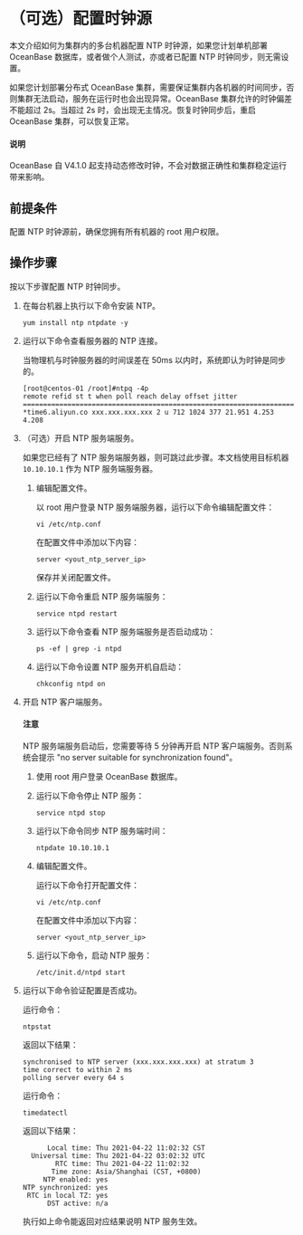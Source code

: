 # （可选）配置时钟源

本文介绍如何为集群内的多台机器配置 NTP 时钟源，如果您计划单机部署 OceanBase 数据库，或者做个人测试，亦或者已配置 NTP 时钟同步，则无需设置。

如果您计划部署分布式 OceanBase 集群，需要保证集群内各机器的时间同步，否则集群无法启动，服务在运行时也会出现异常。OceanBase 集群允许的时钟偏差不能超过 2s。当超过 2s 时，会出现无主情况。恢复时钟同步后，重启 OceanBase 集群，可以恢复正常。

<main id="notice" type='explain'>
   <h4>说明</h4>
   <p>OceanBase 自 V4.1.0 起支持动态修改时钟，不会对数据正确性和集群稳定运行带来影响。</p>
</main>

## 前提条件

配置 NTP 时钟源前，确保您拥有所有机器的 root 用户权限。

## 操作步骤

按以下步骤配置 NTP 时钟同步。

1. 在每台机器上执行以下命令安装 NTP。

   ```shell
   yum install ntp ntpdate -y
   ```

2. 运行以下命令查看服务器的 NTP 连接。

   当物理机与时钟服务器的时间误差在 50ms 以内时，系统即认为时钟是同步的。

   ```shell
   [root@centos-01 /root]#ntpq -4p
   remote refid st t when poll reach delay offset jitter
   ==============================================================================
   *time6.aliyun.co xxx.xxx.xxx.xxx 2 u 712 1024 377 21.951 4.253 4.208
   ```

3. （可选）开启 NTP 服务端服务。

   如果您已经有了 NTP 服务端服务器，则可跳过此步骤。本文档使用目标机器 `10.10.10.1` 作为 NTP 服务端服务器。

   1. 编辑配置文件。

      以 root 用户登录 NTP 服务端服务器，运行以下命令编辑配置文件：

      ```shell
      vi /etc/ntp.conf
      ```

      在配置文件中添加以下内容：

      ```shell
      server <yout_ntp_server_ip>
      ```

      保存并关闭配置文件。

   2. 运行以下命令重启 NTP 服务端服务：

      ```shell
      service ntpd restart
      ```

   3. 运行以下命令查看 NTP 服务端服务是否启动成功：

      ```shell
      ps -ef | grep -i ntpd
      ```

   4. 运行以下命令设置 NTP 服务开机自启动：

      ```shell
      chkconfig ntpd on
      ```

4. 开启 NTP 客户端服务。

   <main id="notice" type='notice'>
     <h4>注意</h4>
     <p>NTP 服务端服务启动后，您需要等待 5 分钟再开启 NTP 客户端服务。否则系统会提示 &quot;no server suitable for synchronization found&quot;。</p>
   </main>

   1. 使用 root 用户登录 OceanBase 数据库。

   2. 运行以下命令停止 NTP 服务：

      ```shell
      service ntpd stop
      ```

   3. 运行以下命令同步 NTP 服务端时间：

      ```shell
      ntpdate 10.10.10.1
      ```

   4. 编辑配置文件。

      运行以下命令打开配置文件：

      ```shell
      vi /etc/ntp.conf
      ```

      在配置文件中添加以下内容：

      ```shell
      server <yout_ntp_server_ip>
      ```

   5. 运行以下命令，启动 NTP 服务：

      ```shell
      /etc/init.d/ntpd start
      ```

5. 运行以下命令验证配置是否成功。

   运行命令：

   ```shell
   ntpstat
   ```

   返回以下结果：

   ```shell
   synchronised to NTP server (xxx.xxx.xxx.xxx) at stratum 3
   time correct to within 2 ms
   polling server every 64 s
   ```

   运行命令：

   ```shell
   timedatectl
   ```

   返回以下结果：

   ```shell
         Local time: Thu 2021-04-22 11:02:32 CST
     Universal time: Thu 2021-04-22 03:02:32 UTC
           RTC time: Thu 2021-04-22 11:02:32
          Time zone: Asia/Shanghai (CST, +0800)
        NTP enabled: yes
   NTP synchronized: yes
    RTC in local TZ: yes
         DST active: n/a
   ```

   执行如上命令能返回对应结果说明 NTP 服务生效。
